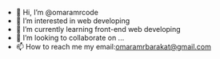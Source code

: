 - 👋 Hi, I’m @omaramrcode
- 👀 I’m interested in web developing
- 🌱 I’m currently learning front-end web developing
- 💞️ I’m looking to collaborate on ...
- 📫 How to reach me      my email:omaramrbarakat@gmail.com

<!---
omaramrcode/omaramrcode is a ✨ special ✨ repository because its `README.md` (this file) appears on your GitHub profile.
You can click the Preview link to take a look at your changes.
--->
